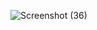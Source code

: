 ![Screenshot (36)](https://github.com/user-attachments/assets/53a09533-5d34-4d20-be62-22510253f367)

